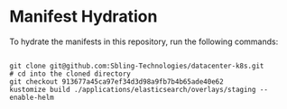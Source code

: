 
# Manifest Hydration

To hydrate the manifests in this repository, run the following commands:

```shell

git clone git@github.com:Sbling-Technologies/datacenter-k8s.git
# cd into the cloned directory
git checkout 913677a45ca97ef34d3d98a9fb7b4b65ade40e62
kustomize build ./applications/elasticsearch/overlays/staging --enable-helm
```
